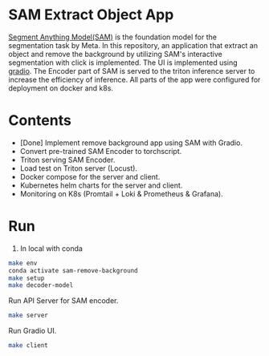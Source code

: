 # SAM Extract Object App
[Segment Anything Model(SAM)](https://github.com/facebookresearch/segment-anything) is the foundation model for the segmentation task by Meta.
In this repository, an application that extract an object and remove the background by utilizing SAM's interactive segmentation with click is implemented. The UI is implemented using [gradio](https://gradio.app/).
The Encoder part of SAM is served to the triton inference server to increase the efficiency of inference.
All parts of the app were configured for deployment on docker and k8s.

# Contents
- [Done] Implement remove background app using SAM with Gradio.
- Convert pre-trained SAM Encoder to torchscript.
- Triton serving SAM Encoder.
- Load test on Triton server (Locust).
- Docker compose for the server and client.
- Kubernetes helm charts for the server and client.
- Monitoring on K8s (Promtail + Loki & Prometheus & Grafana).

# Run
1. In local with conda
```bash
make env
conda activate sam-remove-background
make setup
make decoder-model
```

Run API Server for SAM encoder.
```bash
make server
```

Run Gradio UI.
```bash
make client
```
